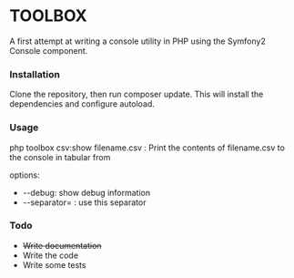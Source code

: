# TOOLBOX #

A first attempt at writing a console utility in PHP using the Symfony2 Console component. 

### Installation ###

Clone the repository, then run composer update. 
This will install the dependencies and configure autoload.

### Usage ###

php toolbox csv:show filename.csv : Print the contents of filename.csv to the console in tabular from

options:
* --debug: show debug information
* --separator=<separator> : use this separator

### Todo ###

* ~~Write documentation~~
* Write the code
* Write some tests

